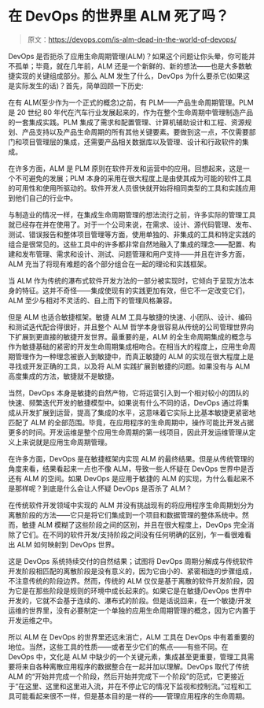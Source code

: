 # 在 DevOps 的世界里 ALM 死了吗？

> 原文：<https://devops.com/is-alm-dead-in-the-world-of-devops/>

DevOps 是否扼杀了应用生命周期管理(ALM)？如果这个问题让你头晕，你可能并不孤单；毕竟，就在几年前，ALM 还是一个新鲜的、新的想法——也是大多数敏捷实现的关键组成部分。那么 ALM 发生了什么，DevOps 为什么要杀它(如果这是实际发生的话)？首先，简单回顾一下历史:

在有 ALM(至少作为一个正式的概念)之前，有 PLM——产品生命周期管理。PLM 是 20 世纪 80 年代在汽车行业发展起来的，作为在整个生命周期中管理制造产品的一套集成实践。PLM 集成了需求和配置管理、计算机辅助设计和工程、资源规划、产品支持以及产品生命周期的所有其他关键要素。要做到这一点，不仅需要部门和项目管理层的集成，还需要产品相关数据库以及管理、设计和行政软件的集成。

在许多方面，ALM 是 PLM 原则在软件开发和运营中的应用。回想起来，这是一个不可避免的发展；PLM 本身的采用在很大程度上是由使其成为可能的软件工具的可用性和使用所驱动的。软件开发人员很快就开始将相同类型的工具和实践应用到他们自己的行业中。

与制造业的情况一样，在集成生命周期管理的想法流行之前，许多实际的管理工具就已经存在并在使用了。对于一个公司来说，在需求、设计、源代码管理、发布、测试、错误报告和整体项目管理等方面，使用单独的、非集成的工具和特定实践的组合是很常见的。这些工具中的许多都非常自然地融入了集成的理念——配置、构建和发布管理、需求和设计、测试、问题管理和用户支持——并且在许多方面，ALM 充当了将现有难题的各个部分组合在一起的理论和实践框架。

当 ALM 作为传统的瀑布式软件开发方法的一部分被实现时，它倾向于呈现方法本身的特征。这并不奇怪——集成使现有的实践更加有效，但它不一定改变它们，ALM 至少与相对不灵活的、自上而下的管理风格兼容。

但是 ALM 也适合敏捷框架。敏捷 ALM 工具与敏捷的快速、小团队、设计、编码和测试迭代配合得很好，并且整个 ALM 哲学本身很容易从传统的公司管理世界向下扩展到更直接的敏捷开发世界。最重要的是，ALM 的全生命周期集成的概念与作为敏捷基础的紧密的开发生命周期集成相吻合。在相当大的程度上，应用生命周期管理作为一种理念被嵌入到敏捷中，而真正敏捷的 ALM 的实现在很大程度上是寻找或开发正确的工具，以及将 ALM 实践扩展到敏捷的问题。如果没有与 ALM 高度集成的方法，敏捷就不是敏捷。

当然，DevOps 本身是敏捷的自然产物，它将运营引入到一个相对较小的团队的快速、频繁迭代开发的敏捷模型中。如果说有什么不同的话，DevOps 通过将集成从开发扩展到运营，提高了集成的水平，这意味着它实际上比基本敏捷更紧密地匹配了 ALM 的全部范围。毕竟，在应用程序的生命周期中，操作可能比开发占据更多的时间。开发运维是整个应用生命周期的第一线项目，因此开发运维管理从定义上来说就是应用生命周期管理。

在许多方面，DevOps 是在敏捷框架内实现 ALM 的最终结果。但是从传统管理的角度来看，结果看起来一点也不像 ALM，导致一些人怀疑在 DevOps 世界中是否还有 ALM 的空间。如果 DevOps 是应用于敏捷的 ALM 的实现，为什么看起来不是那样呢？到底是什么会让人怀疑 DevOps 是否杀了 ALM？

在传统软件开发领域中实现的 ALM 并没有挑战现有的将应用程序生命周期划分为离散阶段的方法——它只是将它们集成到一个项目和数据管理的整体系统中。然而，敏捷 ALM 模糊了这些阶段之间的区别，并且在很大程度上，DevOps 完全消除了它们。在不同的软件开发/支持阶段之间没有任何明确的区别，乍一看很难看出 ALM 如何映射到 DevOps 世界。

这是 DevOps 系统持续交付的自然结果；试图将 DevOps 周期分解成与传统软件开发阶段相匹配的离散阶段是没有意义的，因为它由小的、紧密相连的步骤组成，不注意传统的阶段边界。然而，传统的 ALM 仅仅是基于离散的软件开发阶段，因为它是在那些阶段是规则的环境中成长起来的。如果它是在敏捷/DevOps 世界中开发的，它就不会基于连续的、瀑布式的阶段。但是话说回来，在一个敏捷/开发运维的世界里，没有必要制定一个单独的应用生命周期管理的概念，因为它内置于开发运维之中。

所以 ALM 在 DevOps 的世界里还远未消亡，ALM 工具在 DevOps 中有着重要的地位。当然，这些工具的性质——或者至少它们的焦点——有些不同。在 DevOps 中，文化是 ALM 中缺少的一个关键元素，集成甚至更重要，管理工具需要将来自各种离散应用程序的数据整合在一起并加以理解。DevOps 取代了传统 ALM 的“开始并完成一个阶段，然后开始并完成下一个阶段”的范式，它更接近于“在这里、这里和这里进入流，并在不停止它的情况下监视和控制流。”过程和工具可能看起来很不一样，但是基本目的是一样的——管理应用程序的生命周期。